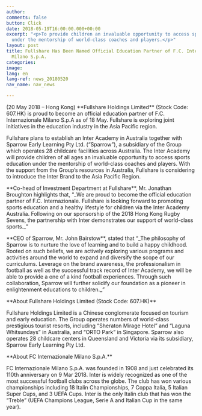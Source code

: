 ```yaml
---
author:
comments: false
button: Click
date: 2018-05-19T16:00:00.000+00:00
excerpt: "<p>To provide children an invaluable opportunity to access sports education
  under the mentorship of world-class coaches and players.</p>"
layout: post
title: Fullshare Has Been Named Official Education Partner of F.C. Internazionale
  Milano S.p.A.
categories:
image: 
lang: en
lang-ref: news_20180520
nav_name: nav_news

---
```

<p>(20 May 2018 – Hong Kong) **Fullshare Holdings Limited** (Stock Code: 607.HK) is proud to become an official education partner of F.C. Internazionale Milano S.p.A as of 18 May. Fullshare is exploring joint initiatives in the education industry in the Asia Pacific region.</p>

<p>Fullshare plans to establish an Inter Academy in Australia together with Sparrow Early Learning Pty Ltd. (“Sparrow”), a subsidiary of the Group which operates 28 childcare facilities across Australia. The Inter Academy will provide children of all ages an invaluable opportunity to access sports education under the mentorship of world-class coaches and players. With the support from the Group’s resources in Australia, Fullshare is considering to introduce the Inter Brand to the Asia Pacific Region.</p>

<p>**Co-head of Investment Department at Fullshare**, Mr. Jonathan Broughton highlights that, “_We are proud to become the official education partner of F.C. Internazionale. Fullshare is looking forward to promoting sports education and a healthy lifestyle for children via the Inter Academy Australia. Following on our sponsorship of the 2018 Hong Kong Rugby Sevens, the partnership with Inter demonstrates our support of world-class sports._”</p>

<p>**CEO of Sparrow, Mr. John Bairstow**, stated that “_The philosophy of Sparrow is to nurture the love of learning and to build a happy childhood. Rooted on such beliefs, we are actively exploring various programs and activities around the world to expand and diversify the scope of our curriculums. Leverage on the brand awareness, the professionalism in football as well as the successful track record of Inter Academy, we will be able to provide a one of a kind football experiences. Through such collaboration, Sparrow will further solidify our foundation as a pioneer in enlightenment educations to children._”</p>

<p>**About Fullshare Holdings Limited (Stock Code: 607.HK)**

<p>Fullshare Holdings Limited is a Chinese conglomerate focused on tourism and early education. The Group operates numbers of world-class prestigious tourist resorts, including “Sheraton Mirage Hotel” and “Laguna Whitsundays” in Australia, and “ORTO Park” in Singapore. Sparrow also operates 28 childcare centers in Queensland and Victoria via its subsidiary, Sparrow Early Learning Pty Ltd.</p>

<p>**About FC Internazionale Milano S.p.A.**

<p>FC Internazionale Milano S.p.A. was founded in 1908 and just celebrated its 110th anniversary on 9 Mar 2018. Inter is widely recognized as one of the most successful football clubs across the globe. The club has won various championships including 18 Italin Championships, 7 Coppa Italia, 5 Italian Super Cups, and 3 UEFA Cups. Inter is the only Italin club that has won the “Treble” (UEFA Champions League, Serie A and Italian Cup in the same year).</p>
